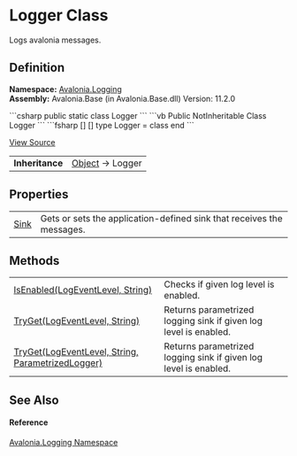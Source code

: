 # Logger Class


Logs avalonia messages.



## Definition
**Namespace:** <a href="N_Avalonia_Logging">Avalonia.Logging</a>  
**Assembly:** Avalonia.Base (in Avalonia.Base.dll) Version: 11.2.0

<Tabs groupId="api-code-preview">
<TabItem value="csharp" label="C#">
```csharp
public static class Logger
```
</TabItem>
<TabItem value="vb" label="VB">
```vb
Public NotInheritable Class Logger
```
</TabItem>
<TabItem value="fsharp" label="F#">
```fsharp
[<AbstractClassAttribute>]
[<SealedAttribute>]
type Logger = class end
```
</TabItem>
</Tabs>



<a href="https://github.com/AvaloniaUI/Avalonia/tree/master/src/Avalonia.Base/Logging/Logger.cs" title="View the source code">View Source</a>

<table>
<tr><td><strong>Inheritance</strong></td><td><a href="https://learn.microsoft.com/dotnet/api/system.object" target="_blank" rel="noopener noreferrer">Object</a>  →  Logger</td></tr>
</table>



## Properties
<table>
<tr>
<td><a href="P_Avalonia_Logging_Logger_Sink">Sink</a></td>
<td>Gets or sets the application-defined sink that receives the messages.</td>
</tr>
</table>

## Methods
<table>
<tr>
<td><a href="M_Avalonia_Logging_Logger_IsEnabled">IsEnabled(LogEventLevel, String)</a></td>
<td>Checks if given log level is enabled.</td>
</tr>
<tr>
<td><a href="M_Avalonia_Logging_Logger_TryGet_1">TryGet(LogEventLevel, String)</a></td>
<td>Returns parametrized logging sink if given log level is enabled.</td>
</tr>
<tr>
<td><a href="M_Avalonia_Logging_Logger_TryGet">TryGet(LogEventLevel, String, ParametrizedLogger)</a></td>
<td>Returns parametrized logging sink if given log level is enabled.</td>
</tr>
</table>

## See Also


#### Reference
<a href="N_Avalonia_Logging">Avalonia.Logging Namespace</a>  
